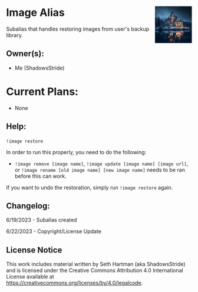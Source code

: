 <h1>Image Alias<img align="right" src="image.png" width="100px"></h1>

Subalias that handles restoring images from user's backup library.

## Owner(s):
- Me (ShadowsStride)

# Current Plans:
- None

## Help:
`!image restore`

In order to run this properly, you need to do the following:
- `!image remove [image name]`, `!image update [image name] [image url]`, or `!image rename [old image name] [new image name]` needs to be ran before this can work.

If you want to undo the restoration, simply run `!image restore` again.

## Changelog:
6/19/2023 - Subalias created

6/22/2023 - Copyright/License Update

## License Notice

This work includes material written by Seth Hartman (aka ShadowsStride) and is licensed under the Creative Commons Attribution 4.0 International License available at https://creativecommons.org/licenses/by/4.0/legalcode.